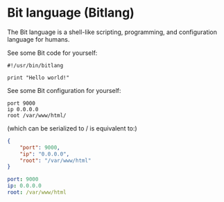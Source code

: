 # Bit language (Bitlang)
The Bit language is a shell-like scripting, programming, and configuration language for humans.

See some Bit code for yourself:
```bit
#!/usr/bin/bitlang

print "Hello world!"
```
See some Bit configuration for yourself:
```bit
port 9000
ip 0.0.0.0
root /var/www/html/
```
(which can be serialized to / is equivalent to:)
```json
{
    "port": 9000,
    "ip": "0.0.0.0",
    "root": "/var/www/html"
}
```
```yaml
port: 9000
ip: 0.0.0.0
root: /var/www/html
```